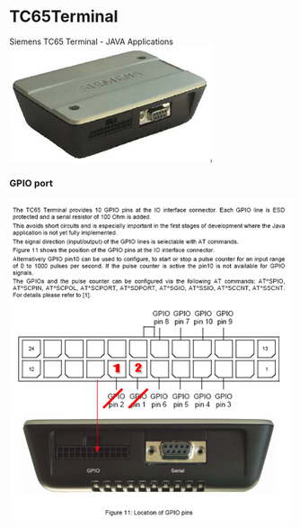 # TC65Terminal
Siemens TC65 Terminal - JAVA Applications
![TC65](images/TC65Terminal.jpg)

### GPIO port
![TC65 GPIO](images/TC65TerminalGPIO.gif)

